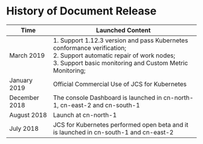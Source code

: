 
#  History of Document Release

| Time | Launched Content |
| --- | --- |
| March 2019    |  1. Support 1.12.3 version and pass Kubernetes conformance verification; <br> 2. Support automatic repair of work nodes; <br> 3. Support basic monitoring and Custom Metric Monitoring; |
| January 2019    |  Official Commercial Use of JCS for Kubernetes   |
| December 2018    |  The console Dashboard is launched in cn-north-1, cn-east-2 and cn-south-1   |
| August 2018 | Launch at cn-north-1 |
| July 2018 | JCS for Kubernetes performed open beta and it is launched in cn-south-1 and cn-east-2 |
